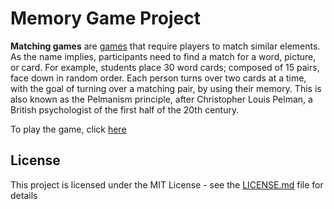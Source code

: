 
# Memory Game Project
**Matching games** are [games](https://en.wikipedia.org/wiki/Game "Game") that require players to match similar elements. As the name implies, participants need to find a match for a word, picture, or card. For example, students place 30 word cards; composed of 15 pairs, face down in random order. Each person turns over two cards at a time, with the goal of turning over a matching pair, by using their memory. This is also known as the Pelmanism principle, after Christopher Louis Pelman, a British psychologist of the first half of the 20th century.


To play the game, click [here](https://fend-project-memory-game.netlify.com/)

## License

This project is licensed under the MIT License - see the  [LICENSE.md]([https://github.com/yasir-albardawil/fend-project-memory-game/blob/master/LICENSE](https://github.com/yasir-albardawil/fend-project-memory-game/blob/master/LICENSE))  file for details
